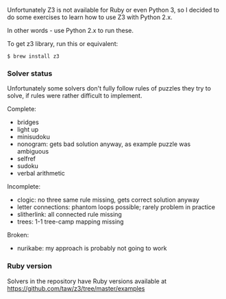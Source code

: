 Unfortunately Z3 is not available for Ruby or even Python 3,
so I decided to do some exercises to learn how to use Z3 with Python 2.x.

In other words - use Python 2.x to run these.

To get z3 library, run this or equivalent:

    $ brew install z3

### Solver status

Unfortunately some solvers don't fully follow rules of puzzles they try to solve,
if rules were rather difficult to implement.

Complete:
* bridges
* light up
* minisudoku
* nonogram: gets bad solution anyway, as example puzzle was ambiguous
* selfref
* sudoku
* verbal arithmetic

Incomplete:
* clogic: no three same rule missing, gets correct solution anyway
* letter connections: phantom loops possible; rarely problem in practice
* slitherlink: all connected rule missing
* trees: 1-1 tree-camp mapping missing

Broken:
* nurikabe: my approach is probably not going to work

### Ruby version

Solvers in the repository have Ruby versions available at https://github.com/taw/z3/tree/master/examples
